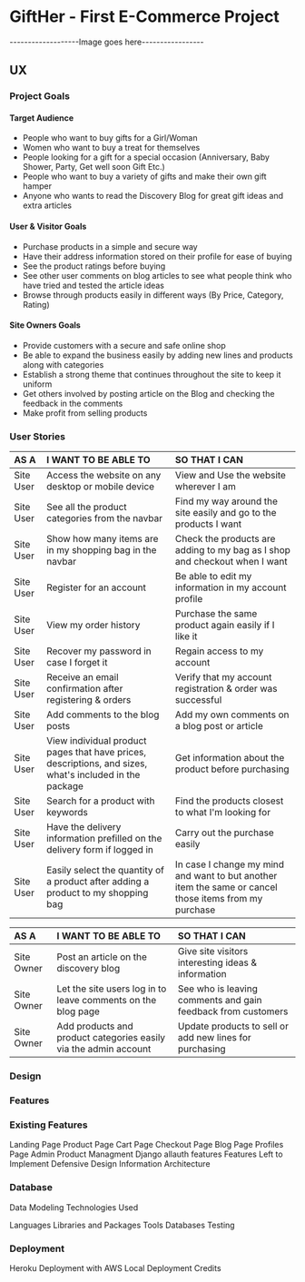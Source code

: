 # GiftHer - First E-Commerce Project

-------------------Image goes here-----------------

## UX
### Project Goals
#### Target Audience
* People who want to buy gifts for a Girl/Woman
* Women who want to buy a treat for themselves
* People looking for a gift for a special occasion (Anniversary, Baby Shower, Party, Get well soon Gift Etc.)
* People who want to buy a variety of gifts and make their own gift hamper
* Anyone who wants to read the Discovery Blog for great gift ideas and extra articles
#### User & Visitor Goals
* Purchase products in a simple and secure way
* Have their address information stored on their profile for ease of buying
* See the product ratings before buying
* See other user comments on blog articles to see what people think who have tried and tested the article ideas
* Browse through products easily in different ways (By Price, Category, Rating)
#### Site Owners Goals
* Provide customers with a secure and safe online shop
* Be able to expand the business easily by adding new lines and products along with categories
* Establish a strong theme that continues throughout the site to keep it uniform
* Get others involved by posting article on the Blog and checking the feedback in the comments
* Make profit from selling products

### User Stories
| AS A          | I WANT TO BE ABLE TO                            | SO THAT I CAN  |
|:-------------|:--------------------------------------------------|:--------------------------------------|
| Site User     | Access the website on any desktop or mobile device | View and Use the website wherever I am |
| Site User     | See all the product categories from the navbar     | Find my way around the site easily and go to the products I want |
| Site User     | Show how many items are in my shopping bag in the navbar | Check the products are adding to my bag as I shop and checkout when I want |
| Site User | Register for an account| Be able to edit my information in my account profile |
| Site User       | View my order history | Purchase the same product again easily if I like it |
| Site User       | Recover my password in case I forget it      | Regain access to my account |
| Site User  | Receive an email confirmation after registering & orders     | Verify that my account registration  & order was successful |
| Site User       | Add comments to the blog posts | Add my own comments on a blog post or article |
| Site User       | View individual product pages that have prices, descriptions, and sizes, what's included in the package  | Get information about the product before purchasing |
| Site User  | Search for a product with keywords     | Find the products closest to what I'm looking for |
| Site User | Have the delivery information prefilled on the delivery form if logged in | Carry out the purchase easily |
| Site User       | Easily select the quantity of a product after adding a product to my shopping bag | In case I change my mind and want to but another item the same or cancel those items from my purchase |




| AS A          | I WANT TO BE ABLE TO                            | SO THAT I CAN  |
|:-------------|:--------------------------------------------------|:--------------------------------------|
| Site Owner     | Post an article on the discovery blog  | Give site visitors interesting ideas & information |
| Site Owner     | Let the site users log in to leave comments on the blog page  | See who is leaving comments and gain feedback from customers |
| Site Owner    | Add products and product categories easily via the admin account | Update products to sell or add new lines for purchasing |






### Design
### Features

### Existing Features
Landing Page
Product Page
Cart Page
Checkout Page
Blog Page
Profiles Page
Admin Product Managment
Django allauth features
Features Left to Implement
Defensive Design
Information Architecture

### Database
Data Modeling
Technologies Used

Languages
Libraries and Packages
Tools
Databases
Testing

### Deployment
Heroku Deployment with AWS
Local Deployment
Credits

